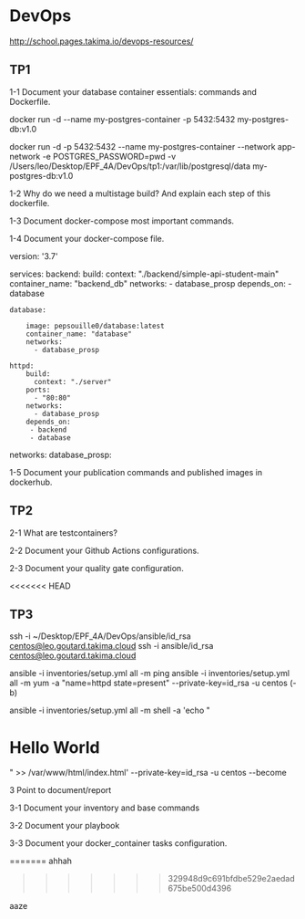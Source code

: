 # DevOps
http://school.pages.takima.io/devops-resources/

## TP1


1-1 Document your database container essentials: commands and Dockerfile.

docker run -d --name my-postgres-container -p 5432:5432 my-postgres-db:v1.0

docker run -d -p 5432:5432 --name my-postgres-container --network app-network -e POSTGRES_PASSWORD=pwd -v /Users/leo/Desktop/EPF_4A/DevOps/tp1:/var/lib/postgresql/data my-postgres-db:v1.0



1-2 Why do we need a multistage build? And explain each step of this dockerfile.


1-3 Document docker-compose most important commands. 


1-4 Document your docker-compose file.

version: '3.7'

services:
    backend:
        build:
          context: "./backend/simple-api-student-main"
        container_name: "backend_db"
        networks:
          - database_prosp
        depends_on:
          - database


    database:
        
        image: pepsouille0/database:latest
        container_name: "database"
        networks:
          - database_prosp

    httpd:
        build:
          context: "./server"
        ports:
          - "80:80"
        networks:
          - database_prosp
        depends_on:
         - backend
         - database

networks:
    database_prosp:



1-5 Document your publication commands and published images in dockerhub.



## TP2

2-1 What are testcontainers?

2-2 Document your Github Actions configurations.

2-3 Document your quality gate configuration.

<<<<<<< HEAD

## TP3

ssh -i ~/Desktop/EPF_4A/DevOps/ansible/id_rsa centos@leo.goutard.takima.cloud
ssh -i ansible/id_rsa centos@leo.goutard.takima.cloud

ansible -i inventories/setup.yml all -m ping
ansible -i inventories/setup.yml all -m yum -a "name=httpd state=present" --private-key=id_rsa -u centos (-b)

ansible -i inventories/setup.yml all -m shell -a 'echo "<html><h1>Hello World</h1></html>" >> /var/www/html/index.html' --private-key=id_rsa -u centos --become


3 Point to document/report

3-1 Document your inventory and base commands

3-2 Document your playbook

3-3 Document your docker_container tasks configuration.



=======
ahhah
>>>>>>> 329948d9c691bfdbe529e2aedad675be500d4396

aaze